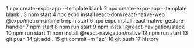  1  npx create-expo-app --template blank
    2  npx create-expo-app --template blank .
    3  npm start
    4  npx expo install react-dom react-native-web @expo/metro-runtime
    5  npm start
    6  npx expo install react-native-gesture-handler
    7  npm start
    8  npm run start
    9  npm install @react-navigation/stack
   10  npm run start
   11  npm install @react-navigation/native
   12  npm run start
   13  git push
   14  git add .
   15  git commit -m "zz"
   16  git push
   17  history